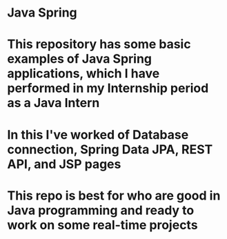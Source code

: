 # Java Spring
# This repository has some basic examples of Java Spring applications, which I have performed in my Internship period as a Java Intern
# In this I've worked of Database connection, Spring Data JPA, REST API, and JSP pages
# This repo is best for who are good in Java programming and ready to work on some real-time projects

